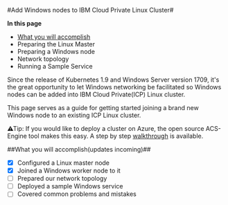 #Add Windows nodes to IBM Cloud Private Linux Cluster#



**In this page**
- [What you will accomplish](#header)
- Preparing the Linux Master
- Preparing a Windows node
- Network topology
- Running a Sample Service

Since the release of Kubernetes 1.9 and Windows Server version 1709, it's the great opportunity to let Windows networking be facilitated so Windows nodes can be added into IBM Cloud Private(ICP) Linux cluster.

This page serves as a guide for getting started joining a brand new Windows node to an existing ICP Linux cluster.

⚠Tip:
If you would like to deploy a cluster on Azure, the open source ACS-Engine tool makes this easy. A step by step [walkthrough](#https://github.com/Azure/acs-engine/blob/master/docs/kubernetes/windows.md) is available.



##<a name="header"></a>What you will accomplish(updates incoming)##
- [x] Configured a Linux master node
- [x] Joined a Windows worker node to it
- [ ] Prepared our network topology
- [ ] Deployed a sample Windows service
- [ ] Covered common problems and mistakes
